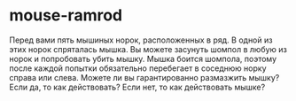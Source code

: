 # mouse-ramrod
Перед вами пять мышиных норок, расположенных в ряд. В одной из этих норок спряталась мышка. Вы можете засунуть шомпол в любую из норок и попробовать убить мышку. Мышка боится шомпола, поэтому после каждой попытки обязательно перебегает в соседнюю норку справа или слева. Можете ли вы гарантированно размазжить мышку? Если да, то как действовать? Если нет, то как действовать мышке?
